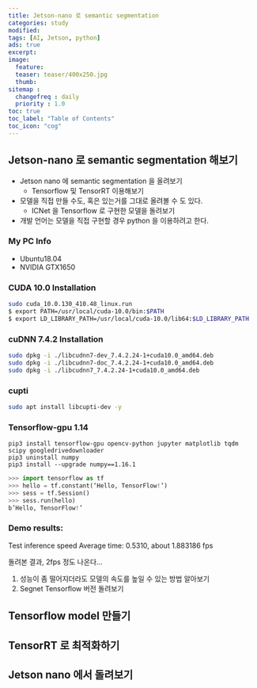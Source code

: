 ```yaml
---
title: Jetson-nano 로 semantic segmentation
categories: study
modified: 
tags: [AI, Jetson, python]
ads: true
excerpt:
image:
  feature:
  teaser: teaser/400x250.jpg
  thumb:
sitemap :
  changefreq : daily
  priority : 1.0
toc: true
toc_label: "Table of Contents"
toc_icon: "cog" 
---
```


## Jetson-nano 로 semantic segmentation 해보기
* Jetson nano 에 semantic segmentation 을 올려보기
  - Tensorflow 및 TensorRT 이용해보기
* 모델을 직접 만들 수도, 혹은 있는거를 그대로 올려볼 수 도 있다.
  - ICNet 을 Tensorflow 로 구현한 모델을 돌려보기
* 개발 언어는 모델을 직접 구현할 경우 python 을 이용하려고 한다.


### My PC Info
* Ubuntu18.04
* NVIDIA GTX1650

### CUDA 10.0 Installation
```bash
sudo cuda_10.0.130_410.48_linux.run
$ export PATH=/usr/local/cuda-10.0/bin:$PATH
$ export LD_LIBRARY_PATH=/usr/local/cuda-10.0/lib64:$LD_LIBRARY_PATH
```
### cuDNN 7.4.2 Installation
```bash
sudo dpkg -i ./libcudnn7-dev_7.4.2.24-1+cuda10.0_amd64.deb 
sudo dpkg -i ./libcudnn7-doc_7.4.2.24-1+cuda10.0_amd64.deb 
sudo dpkg -i ./libcudnn7_7.4.2.24-1+cuda10.0_amd64.deb 
```
### cupti
```bash
sudo apt install libcupti-dev -y
```

### Tensorflow-gpu 1.14
```
pip3 install tensorflow-gpu opencv-python jupyter matplotlib tqdm scipy googledrivedownloader
pip3 uninstall numpy
pip3 install --upgrade numpy==1.16.1
```

```python
>>> import tensorflow as tf
>>> hello = tf.constant(‘Hello, TensorFlow!’)
>>> sess = tf.Session()
>>> sess.run(hello)
b’Hello, TensorFlow!’
```

### Demo results: 
Test inference speed
Average time: 0.5310, about 1.883186 fps

돌려본 결과, 2fps 정도 나온다...
1. 성능이 좀 떨어지더라도 모델의 속도를 높일 수 있는 방법 알아보기
2. Segnet Tensorflow 버전 돌려보기

## Tensorflow model 만들기

## TensorRT 로 최적화하기

## Jetson nano 에서 돌려보기
